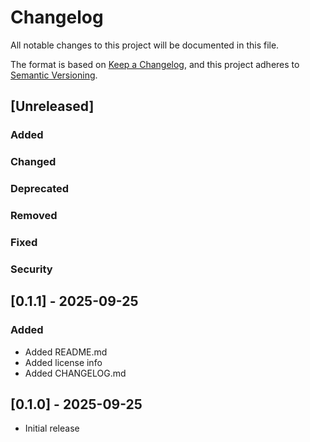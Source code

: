 # Changelog

All notable changes to this project will be documented in this file.

The format is based on [Keep a Changelog](https://keepachangelog.com/en/1.1.0/),
and this project adheres to [Semantic Versioning](https://semver.org/spec/v2.0.0.html).

## [Unreleased]

### Added

### Changed

### Deprecated

### Removed

### Fixed

### Security

## [0.1.1] - 2025-09-25
### Added
- Added README.md
- Added license info
- Added CHANGELOG.md

## [0.1.0] - 2025-09-25
- Initial release
